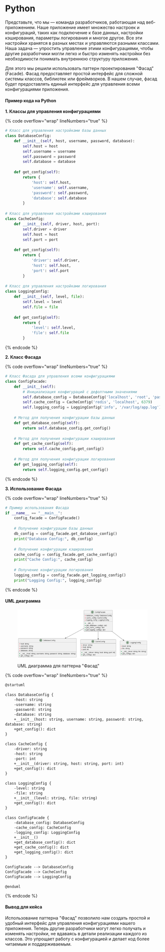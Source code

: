 # Python

Представьте, что мы — команда разработчиков, работающая над веб-приложением. Наше приложение имеет множество настроек и конфигураций, таких как подключение к базе данных, настройки кэширования, параметры логирования и многое другое. Все эти настройки хранятся в разных местах и управляются разными классами. Наша задача — упростить управление этими конфигурациями, чтобы другие разработчики могли легко и быстро изменять настройки без необходимости понимать внутреннюю структуру приложения.

Для этого мы решили использовать паттерн проектирования "Фасад" (Facade). Фасад предоставляет простой интерфейс для сложной системы классов, библиотек или фреймворков. В нашем случае, фасад будет предоставлять единый интерфейс для управления всеми конфигурациями приложения.

#### Пример кода на Python

**1. Классы для управления конфигурациями**

{% code overflow="wrap" lineNumbers="true" %}
```python
# Класс для управления настройками базы данных
class DatabaseConfig:
    def __init__(self, host, username, password, database):
        self.host = host
        self.username = username
        self.password = password
        self.database = database

    def get_config(self):
        return {
            'host': self.host,
            'username': self.username,
            'password': self.password,
            'database': self.database
        }

# Класс для управления настройками кэширования
class CacheConfig:
    def __init__(self, driver, host, port):
        self.driver = driver
        self.host = host
        self.port = port

    def get_config(self):
        return {
            'driver': self.driver,
            'host': self.host,
            'port': self.port
        }

# Класс для управления настройками логирования
class LoggingConfig:
    def __init__(self, level, file):
        self.level = level
        self.file = file

    def get_config(self):
        return {
            'level': self.level,
            'file': self.file
        }
```
{% endcode %}

**2. Класс Фасада**

{% code overflow="wrap" lineNumbers="true" %}
```python
# Класс Фасада для управления всеми конфигурациями
class ConfigFacade:
    def __init__(self):
        # Инициализация конфигураций с дефолтными значениями
        self.database_config = DatabaseConfig('localhost', 'root', 'password', 'mydb')
        self.cache_config = CacheConfig('redis', 'localhost', 6379)
        self.logging_config = LoggingConfig('info', '/var/log/app.log')

    # Метод для получения конфигурации базы данных
    def get_database_config(self):
        return self.database_config.get_config()

    # Метод для получения конфигурации кэширования
    def get_cache_config(self):
        return self.cache_config.get_config()

    # Метод для получения конфигурации логирования
    def get_logging_config(self):
        return self.logging_config.get_config()
```
{% endcode %}

**3. Использование Фасада**

{% code overflow="wrap" lineNumbers="true" %}
```python
# Пример использования Фасада
if __name__ == "__main__":
    config_facade = ConfigFacade()

    # Получение конфигурации базы данных
    db_config = config_facade.get_database_config()
    print("Database Config:", db_config)

    # Получение конфигурации кэширования
    cache_config = config_facade.get_cache_config()
    print("Cache Config:", cache_config)

    # Получение конфигурации логирования
    logging_config = config_facade.get_logging_config()
    print("Logging Config:", logging_config)
```
{% endcode %}

#### UML диаграмма

<figure><img src="../../../../../.gitbook/assets/image (3) (1) (1).png" alt=""><figcaption><p>UML диаграмма для паттерна "Фасад"</p></figcaption></figure>

{% code overflow="wrap" lineNumbers="true" %}
```plantuml
@startuml

class DatabaseConfig {
    -host: string
    -username: string
    -password: string
    -database: string
    +__init__(host: string, username: string, password: string, database: string)
    +get_config(): dict
}

class CacheConfig {
    -driver: string
    -host: string
    -port: int
    +__init__(driver: string, host: string, port: int)
    +get_config(): dict
}

class LoggingConfig {
    -level: string
    -file: string
    +__init__(level: string, file: string)
    +get_config(): dict
}

class ConfigFacade {
    -database_config: DatabaseConfig
    -cache_config: CacheConfig
    -logging_config: LoggingConfig
    +__init__()
    +get_database_config(): dict
    +get_cache_config(): dict
    +get_logging_config(): dict
}

ConfigFacade --> DatabaseConfig
ConfigFacade --> CacheConfig
ConfigFacade --> LoggingConfig

@enduml
```
{% endcode %}

#### Вывод для кейса

Использование паттерна "Фасад" позволило нам создать простой и удобный интерфейс для управления конфигурациями нашего приложения. Теперь другие разработчики могут легко получать и изменять настройки, не вдаваясь в детали реализации каждого из классов. Это упрощает работу с конфигурацией и делает код более читаемым и поддерживаемым.
